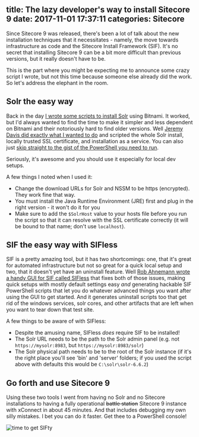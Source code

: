 title: The lazy developer's way to install Sitecore 9
date: 2017-11-01 17:37:11
categories: Sitecore
---

Since Sitecore 9 was released, there's been a lot of talk about the new installation techniques that it necessitates - namely, the move towards infrastructure as code and the Sitecore Install Framework (SIF). It's no secret that installing Sitecore 9 can be a bit more difficult than previous versions, but it really doesn't have to be.

This is the part where you might be expecting me to announce some crazy script I wrote, but not this time because someone else already did the work. So let's address the elephant in the room.

## Solr the easy way

Back in the day [I wrote some scripts to install Solr](https://kamsar.net/index.php/2016/03/The-Solr-Cannon/) using Bitnami. It worked, but I'd always wanted to find the time to make it simpler and less dependent on Bitnami and their notoriously hard to find older versions. Well [Jeremy Davis did exactly what I wanted to do](https://jermdavis.wordpress.com/2017/10/30/low-effort-solr-installs/) and scripted the whole Solr install, locally trusted SSL certificate, and installation as a service. You can also just [skip straight to the gist of the PowerShell you need to run](https://gist.github.com/jermdavis/8d8a79f680505f1074153f02f70b9105).

Seriously, it's awesome and you should use it especially for local dev setups.

A few things I noted when I used it:

* Change the download URLs for Solr and NSSM to be https (encrypted). They work fine that way.
* You must install the Java Runtime Environment (JRE) first and plug in the right version - it won't do it for you
* Make sure to add the `$SolrHost` value to your hosts file before you run the script so that it can resolve with the SSL certificate correctly (it will be bound to that name; don't use `localhost`).

## SIF the easy way with SIFless

SIF is a pretty amazing tool, but it has two shortcomings: one, that it's great for automated infrastructure but not so great for a quick local setup and two, that it doesn't yet have an uninstall feature. Well [Rob Ahnemann wrote a handy GUI for SIF called SIFless](http://www.rockpapersitecore.com/2017/10/introducing-sif-less-for-easy-sitecore-9-installation/) that fixes both of those issues, making quick setups with mostly default settings easy _and_ generating hackable SIF PowerShell scripts that let you do whatever advanced things you want after using the GUI to get started. And it generates uninstall scripts too that get rid of the windows services, solr cores, and other artifacts that are left when you want to tear down that test site.

A few things to be aware of with SIFless:

* Despite the amusing name, SIFless _does_ require SIF to be installed!
* The Solr URL needs to be the path to the Solr admin panel (e.g. not `https://mysolr:8983`, but `https://mysolr:8983/solr`)
* The Solr physical path needs to be to the root of the Solr instance (if it's the right place you'll see 'bin' and 'server' folders; if you used the script above with defaults this would be `C:\solr\solr-6.6.2`)

## Go forth and use Sitecore 9

Using these two tools I went from having no Solr and no Sitecore installations to having a fully operational ~~battle station~~ Sitecore 9 instance with xConnect in about 45 minutes. And that includes debugging my own silly mistakes. I bet you can do it faster. Get thee to a PowerShell console!

![time to get SIFty](https://media.giphy.com/media/cCba2gQCxNpsc/giphy.gif)